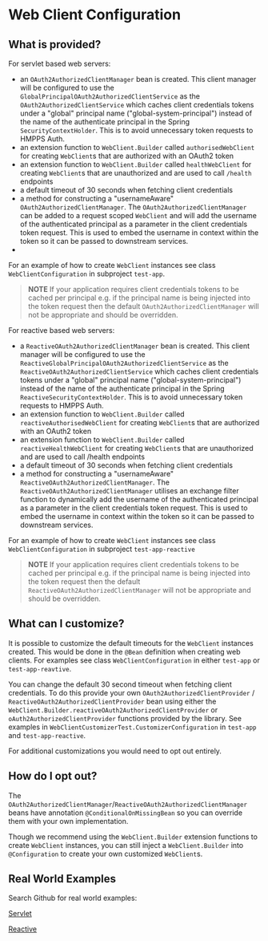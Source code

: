 # Web Client Configuration

## What is provided?

For servlet based web servers:

* an `OAuth2AuthorizedClientManager` bean is created. This client manager will be configured to use the `GlobalPrincipalOAuth2AuthorizedClientService` 
as the `OAuth2AuthorizedClientService` which caches client credentials tokens under a "global" principal name ("global-system-principal") instead of 
the name of the authenticate principal in the Spring `SecurityContextHolder`. This is to avoid unnecessary token requests to HMPPS Auth.
* an extension function to `WebClient.Builder` called `authorisedWebClient` for creating `WebClient`s that are authorized with an OAuth2 token
* an extension function to `WebClient.Builder` called `healthWebClient` for creating `WebClient`s that are unauthorized and are used to call `/health` endpoints
* a default timeout of 30 seconds when fetching client credentials 
* a method for constructing a "usernameAware" `OAuth2AuthorizedClientManager`. The `OAuth2AuthorizedClientManager` can be added to a request scoped
`WebClient` and will add the username of the authenticated principal as a parameter in the client credentials token request. This is
used to embed the username in context within the token so it can be passed to downstream services.
* 
For an example of how to create `WebClient` instances see class `WebClientConfiguration` in subproject `test-app`.

> **NOTE** If your application requires client credentials tokens to be cached per principal e.g. if the principal name is being injected into the token request
> then the default `OAuth2AuthorizedClientManager` will not be appropriate and should be overridden.

For reactive based web servers:
* a `ReactiveOAuth2AuthorizedClientManager` bean is created. This client manager will be configured to use the `ReactiveGlobalPrincipalOAuth2AuthorizedClientService`
as the `ReactiveOAuth2AuthorizedClientService` which caches client credentials tokens under a "global" principal name ("global-system-principal") instead of
the name of the authenticate principal in the Spring `ReactiveSecurityContextHolder`. This is to avoid unnecessary token requests to HMPPS Auth.
* an extension function to `WebClient.Builder` called `reactiveAuthorisedWebClient` for creating `WebClient`s that are authorized with an OAuth2 token
* an extension function to `WebClient.Builder` called `reactiveHealthWebClient` for creating `WebClient`s that are unauthorized and are used to call /health endpoints
* a default timeout of 30 seconds when fetching client credentials
* a method for constructing a "usernameAware" `ReactiveOAuth2AuthorizedClientManager`. The `ReactiveOAuth2AuthorizedClientManager` utilises an
exchange filter function to dynamically add the username of the authenticated principal as a parameter in the client credentials token request. This is 
used to embed the username in context within the token so it can be passed to downstream services.

For an example of how to create `WebClient` instances see class `WebClientConfiguration` in subproject `test-app-reactive`

> **NOTE** If your application requires client credentials tokens to be cached per principal e.g. if the principal name is being injected into the token request
> then the default `ReactiveOAuth2AuthorizedClientManager` will not be appropriate and should be overridden.

## What can I customize?

It is possible to customize the default timeouts for the `WebClient` instances created. This would be done in the `@Bean` definition when creating web clients. For examples see class `WebClientConfiguration` in either `test-app` or `test-app-reavtive`.

You can change the default 30 second timeout when fetching client credentials. To do this provide your own `OAuth2AuthorizedClientProvider` / `ReactiveOAuth2AuthorizedClientProvider` bean using either the `WebClient.Builder.reactiveOAuth2AuthorizedClientProvider` or `oAuth2AuthorizedClientProvider` functions provided by the library. See examples in `WebClientCustomizerTest.CustomizerConfiguration` in `test-app` and `test-app-reactive`.

For additional customizations you would need to opt out entirely.

## How do I opt out?

The `OAuth2AuthorizedClientManager`/`ReactiveOAuth2AuthorizedClientManager` beans have annotation `@ConditionalOnMissingBean` so you can override them with your own implementation.

Though we recommend using the `WebClient.Builder` extension functions to create `WebClient` instances, you can still inject a `WebClient.Builder` into `@Configuration` to create your own customized `WebClient`s.

## Real World Examples

Search Github for real world examples:

[Servlet](https://github.com/search?q=org%3Aministryofjustice+uk.gov.justice.hmpps.kotlin.auth.authorisedWebClient&type=code)

[Reactive](https://github.com/search?q=org%3Aministryofjustice+uk.gov.justice.hmpps.kotlin.auth.reactiveAuthorisedWebClient&type=code)
